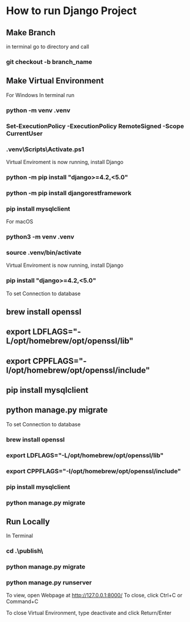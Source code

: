 # How to run Django Project

## Make Branch
in terminal go to directory and call
### git checkout -b branch_name

## Make Virtual Environment 

For Windows
In terminal run
### python -m venv .venv
### Set-ExecutionPolicy -ExecutionPolicy RemoteSigned -Scope CurrentUser
### .venv\Scripts\Activate.ps1
Virtual Enviroment is now running, install Django  
### python -m pip install "django>=4.2,<5.0"
### python -m pip install djangorestframework
### pip install mysqlclient



For macOS
### python3 -m venv .venv
### source .venv/bin/activate
Virtual Enviroment is now running, install Django

### pip install "django>=4.2,<5.0"


To set Connection to database
## brew install openssl
## export LDFLAGS="-L/opt/homebrew/opt/openssl/lib"
## export CPPFLAGS="-I/opt/homebrew/opt/openssl/include"
## pip install mysqlclient
## python manage.py migrate



To set Connection to database
### brew install openssl
### export LDFLAGS="-L/opt/homebrew/opt/openssl/lib"
### export CPPFLAGS="-I/opt/homebrew/opt/openssl/include"
### pip install mysqlclient
### python manage.py migrate

## Run Locally
In Terminal 
### cd .\publish\
### python manage.py migrate
### python manage.py runserver

To view, open Webpage at http://127.0.0.1:8000/
To close, click Ctrl+C or Command+C

To close Virtual Environment, type deactivate and click Return/Enter
